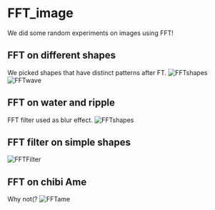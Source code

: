 # FFT_image

We did some random experiments on images using FFT!

## FFT on different shapes
We picked shapes that have distinct patterns after FT.
![FFTshapes](https://cdn.discordapp.com/attachments/710883949819199549/853677574698172436/unknown.png)
![FFTwave](https://cdn.discordapp.com/attachments/710883949819199549/853679437076627516/unknown.png)

## FFT on water and ripple
FFT filter used as blur effect.
![FFTshapes](https://cdn.discordapp.com/attachments/710883949819199549/853677883704999966/unknown.png)
## FFT filter on simple shapes
![FFTFilter](https://cdn.discordapp.com/attachments/844407581719789598/853682931411189780/unknown.png)

## FFT on chibi Ame
Why not(?
![FFTame](https://cdn.discordapp.com/attachments/710883949819199549/853677226276028467/unknown.png)
